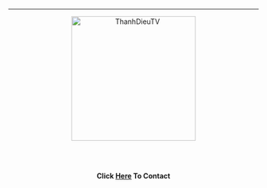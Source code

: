 -----

<p align="center">
<img class="Blob" src="https://i.imgur.com/lSSa9YM.jpg" width="250" height="250" alt="ThanhDieuTV">
</p>

<br><br>
<p align="center">
<strong>
Click <a href="https://www.facebook.com/valerie.alvares">Here</a> To Contact
</strong>
</p>
